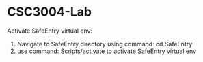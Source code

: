 # CSC3004-Lab

Activate SafeEntry virtual env:

1. Navigate to SafeEntry directory using command: cd SafeEntry
2. use command: Scripts/activate to activate SafeEntry virtual env
